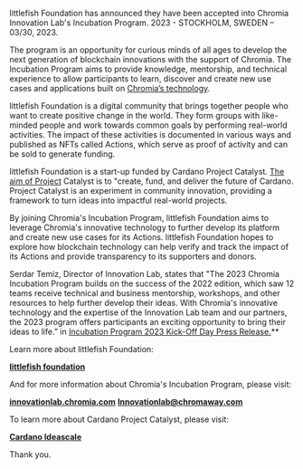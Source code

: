

littlefish Foundation has announced they have been accepted into Chromia Innovation Lab's Incubation Program. 2023 - STOCKHOLM, SWEDEN – 03/30, 2023.

The program is an opportunity for curious minds of all ages to develop the next generation of blockchain innovations with the support of Chromia. The Incubation Program aims to provide knowledge, mentorship, and technical experience to allow participants to learn, discover and create new use cases and applications built on [Chromia’s technology](https://chromia.com/?ref=chromia).

littlefish Foundation is a digital community that brings together people who want to create positive change in the world. They form groups with like-minded people and work towards common goals by performing real-world activities. The impact of these activities is documented in various ways and published as NFTs called Actions, which serve as proof of activity and can be sold to generate funding.

littlefish Foundation is a start-up funded by Cardano Project Catalyst. [The aim of Project](https://vault.littlefish.foundation/B.+Project+Catalyst/Project+Catalyst) Catalyst is to "create, fund, and deliver the future of Cardano. Project Catalyst is an experiment in community innovation, providing a framework to turn ideas into impactful real-world projects.

By joining Chromia's Incubation Program, littlefish Foundation aims to leverage Chromia's innovative technology to further develop its platform and create new use cases for its Actions. littlefish Foundation hopes to explore how blockchain technology can help verify and track the impact of its Actions and provide transparency to its supporters and donors.


Serdar Temiz, Director of Innovation Lab, states that "The 2023 Chromia Incubation Program builds on the success of the 2022 edition, which saw 12 teams receive technical and business mentorship, workshops, and other resources to help further develop their ideas. With Chromia's innovative technology and the expertise of the Innovation Lab team and our partners, the 2023 program offers participants an exciting opportunity to bring their ideas to life.” in [Incubation Program 2023 Kick-Off Day Press Release.](https://blog.chromia.com/incubation-program-2023-kick-off-day-press-release-2/)**

Learn more about littlefish Foundation:

**[littlefish foundation](https://linktr.ee/littlefish.foundation)**

And for more information about Chromia's Incubation Program, please visit:

**[innovationlab.chromia.com](https://innovationlab.chromia.com/)**
**[Innovationlab@chromaway.com](mailto:Innovationlab@chromaway.com)**

To learn more about Cardano Project Catalyst, please visit:

**[Cardano Ideascale](https://cardano.ideascale.com/)**

Thank you.